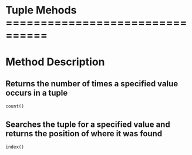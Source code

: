 # Tuple Mehods ================================

# Method 	Description
## Returns the number of times a specified value occurs in a tuple
	count()	
## Searches the tuple for a specified value and returns the position of where it was found
	index()	
